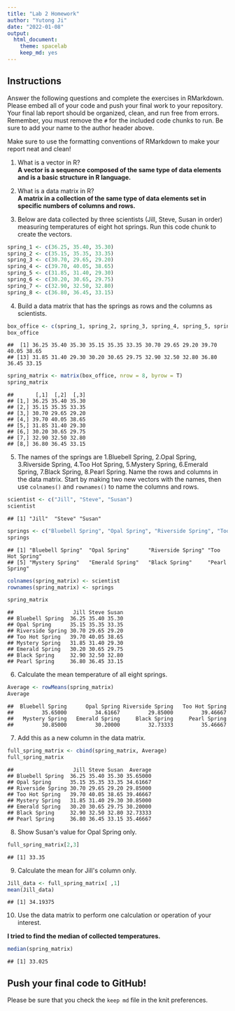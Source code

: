 ```yaml
---
title: "Lab 2 Homework"
author: "Yutong Ji"
date: "2022-01-08"
output:
  html_document: 
    theme: spacelab
    keep_md: yes
---
```


## Instructions
Answer the following questions and complete the exercises in RMarkdown. Please embed all of your code and push your final work to your repository. Your final lab report should be organized, clean, and run free from errors. Remember, you must remove the `#` for the included code chunks to run. Be sure to add your name to the author header above.  

Make sure to use the formatting conventions of RMarkdown to make your report neat and clean!  

1. What is a vector in R?  
**A vector is a sequence composed of the same type of data elements and is a basic structure in R language.**

2. What is a data matrix in R?  
**A matrix in a collection of the same type of data elements set in specific numbers of columns and rows.**

3. Below are data collected by three scientists (Jill, Steve, Susan in order) measuring temperatures of eight hot springs. Run this code chunk to create the vectors.  

```r
spring_1 <- c(36.25, 35.40, 35.30)
spring_2 <- c(35.15, 35.35, 33.35)
spring_3 <- c(30.70, 29.65, 29.20)
spring_4 <- c(39.70, 40.05, 38.65)
spring_5 <- c(31.85, 31.40, 29.30)
spring_6 <- c(30.20, 30.65, 29.75)
spring_7 <- c(32.90, 32.50, 32.80)
spring_8 <- c(36.80, 36.45, 33.15)
```

4. Build a data matrix that has the springs as rows and the columns as scientists.  

```r
box_office <- c(spring_1, spring_2, spring_3, spring_4, spring_5, spring_6, spring_7, spring_8)
box_office
```

```
##  [1] 36.25 35.40 35.30 35.15 35.35 33.35 30.70 29.65 29.20 39.70 40.05 38.65
## [13] 31.85 31.40 29.30 30.20 30.65 29.75 32.90 32.50 32.80 36.80 36.45 33.15
```

```r
spring_matrix <- matrix(box_office, nrow = 8, byrow = T)
spring_matrix
```

```
##       [,1]  [,2]  [,3]
## [1,] 36.25 35.40 35.30
## [2,] 35.15 35.35 33.35
## [3,] 30.70 29.65 29.20
## [4,] 39.70 40.05 38.65
## [5,] 31.85 31.40 29.30
## [6,] 30.20 30.65 29.75
## [7,] 32.90 32.50 32.80
## [8,] 36.80 36.45 33.15
```

5. The names of the springs are 1.Bluebell Spring, 2.Opal Spring, 3.Riverside Spring, 4.Too Hot Spring, 5.Mystery Spring, 6.Emerald Spring, 7.Black Spring, 8.Pearl Spring. Name the rows and columns in the data matrix. Start by making two new vectors with the names, then use `colnames()` and `rownames()` to name the columns and rows.

```r
scientist <- c("Jill", "Steve", "Susan")
scientist
```

```
## [1] "Jill"  "Steve" "Susan"
```

```r
springs <- c("Bluebell Spring", "Opal Spring", "Riverside Spring", "Too Hot Spring", "Mystery Spring", "Emerald Spring", "Black Spring", "Pearl Spring")
springs
```

```
## [1] "Bluebell Spring"  "Opal Spring"      "Riverside Spring" "Too Hot Spring"  
## [5] "Mystery Spring"   "Emerald Spring"   "Black Spring"     "Pearl Spring"
```

```r
colnames(spring_matrix) <- scientist
rownames(spring_matrix) <- springs
```

```r
spring_matrix
```

```
##                   Jill Steve Susan
## Bluebell Spring  36.25 35.40 35.30
## Opal Spring      35.15 35.35 33.35
## Riverside Spring 30.70 29.65 29.20
## Too Hot Spring   39.70 40.05 38.65
## Mystery Spring   31.85 31.40 29.30
## Emerald Spring   30.20 30.65 29.75
## Black Spring     32.90 32.50 32.80
## Pearl Spring     36.80 36.45 33.15
```

6. Calculate the mean temperature of all eight springs.

```r
Average <- rowMeans(spring_matrix)
Average
```

```
##  Bluebell Spring      Opal Spring Riverside Spring   Too Hot Spring 
##         35.65000         34.61667         29.85000         39.46667 
##   Mystery Spring   Emerald Spring     Black Spring     Pearl Spring 
##         30.85000         30.20000         32.73333         35.46667
```

7. Add this as a new column in the data matrix.  

```r
full_spring_matrix <- cbind(spring_matrix, Average)
full_spring_matrix
```

```
##                   Jill Steve Susan  Average
## Bluebell Spring  36.25 35.40 35.30 35.65000
## Opal Spring      35.15 35.35 33.35 34.61667
## Riverside Spring 30.70 29.65 29.20 29.85000
## Too Hot Spring   39.70 40.05 38.65 39.46667
## Mystery Spring   31.85 31.40 29.30 30.85000
## Emerald Spring   30.20 30.65 29.75 30.20000
## Black Spring     32.90 32.50 32.80 32.73333
## Pearl Spring     36.80 36.45 33.15 35.46667
```

8. Show Susan's value for Opal Spring only.

```r
full_spring_matrix[2,3]
```

```
## [1] 33.35
```

9. Calculate the mean for Jill's column only.  

```r
Jill_data <- full_spring_matrix[ ,1]
mean(Jill_data)
```

```
## [1] 34.19375
```

10. Use the data matrix to perform one calculation or operation of your interest. 

**I tried to find the median of collected temperatures.**

```r
median(spring_matrix)
```

```
## [1] 33.025
```

## Push your final code to GitHub!
Please be sure that you check the `keep md` file in the knit preferences.  
